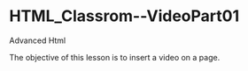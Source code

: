 # HTML_Classrom--VideoPart01

Advanced Html 


The objective of this lesson is to insert a video on a page.
